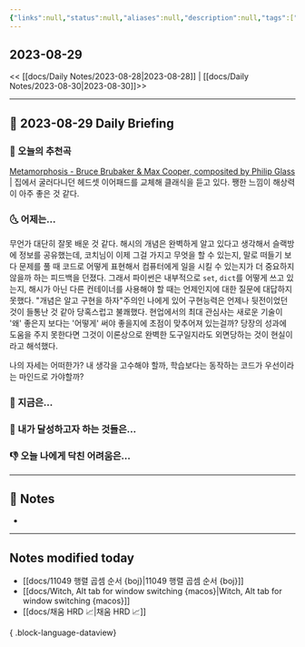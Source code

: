 ```yaml
---
{"links":null,"status":null,"aliases":null,"description":null,"tags":[" DailyNote "],"title":"2023-08-29","created":"2023-08-29T00:51:19","updated":"2025-01-14T18:42:38","dg-publish":true,"permalink":"/docs/daily-notes/2023-08-29/","dgPassFrontmatter":true}
---
```



## 2023-08-29

<< [[docs/Daily Notes/2023-08-28\|2023-08-28]] | [[docs/Daily Notes/2023-08-30\|2023-08-30]]>>

---

## 📅 2023-08-29 Daily Briefing

### 🎵 오늘의 추천곡

[Metamorphosis - Bruce Brubaker & Max Cooper, composited by Philip Glass](https://youtu.be/4cE279fdiF4?feature=shared) | 집에서 굴러다니던 헤드셋 이어패드를 교체해 클래식을 듣고 있다. 쨍한 느낌이 해상력이 아주 좋은 것 같다.

### 🌜 어제는...

무언가 대단히 잘못 배운 것 같다. 해시의 개념은 완벽하게 알고 있다고 생각해서 슬랙방에 정보를 공유했는데, 코치님이 이제 그걸 가지고 무엇을 할 수 있는지, 말로 떠들기 보다 문제를 풀 때 코드로 어떻게 표현해서 컴퓨터에게 일을 시킬 수 있는지가 더 중요하지 않을까 하는 피드백을 던졌다. 그래서 파이썬은 내부적으로 `set`, `dict`를 어떻게 쓰고 있는지, 해시가 아닌 다른 컨테이너를 사용해야 할 때는 언제인지에 대한 질문에 대답하지 못했다. "개념은 알고 구현을 하자"주의인 나에게 있어 구현능력은 언제나 뒷전이었던 것이 들통난 것 같아 당혹스럽고 불쾌했다. 현업에서의 최대 관심사는 새로운 기술이 '왜' 좋은지 보다는 '어떻게' 써야 좋을지에 초점이 맞추어져 있는걸까? 당장의 성과에 도움을 주지 못한다면 그것이 이론상으로 완벽한 도구일지라도 외면당하는 것이 현실이라고 해석했다. 

나의 자세는 어떠한가? 내 생각을 고수해야 할까, 학습보다는 동작하는 코드가 우선이라는 마인드로 가야할까? 

### 🙌 지금은...

### 🚀 내가 달성하고자 하는 것들은...

### 👎 오늘 나에게 닥친 어려움은...

---

## 📝 Notes

- 

---

## Notes modified today

- [[docs/11049 행렬 곱셈 순서 {boj}\|11049 행렬 곱셈 순서 {boj}]]
- [[docs/Witch, Alt tab for window switching {macos}\|Witch, Alt tab for window switching {macos}]]
- [[docs/채움 HRD 📈\|채움 HRD 📈]]

{ .block-language-dataview}
